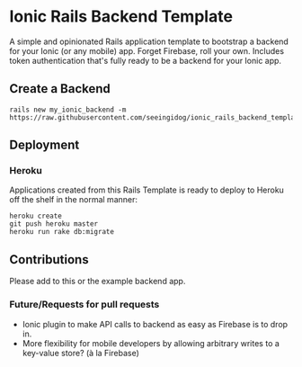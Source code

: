 # Ionic Rails Backend Template

A simple and opinionated Rails application template to bootstrap a backend for your Ionic (or any mobile) app. Forget Firebase, roll your own. Includes token authentication that's fully ready to be a backend for your Ionic app.


## Create a Backend

```
rails new my_ionic_backend -m https://raw.githubusercontent.com/seeingidog/ionic_rails_backend_template/master/template.rb
```


## Deployment

### Heroku

Applications created from this Rails Template is ready to deploy to Heroku off the shelf in the normal manner:

```
heroku create
git push heroku master
heroku run rake db:migrate
```





## Contributions
Please add to this or the example backend app.



### Future/Requests for pull requests
* Ionic plugin to make API calls to backend as easy as Firebase is to drop in.
* More flexibility for mobile developers by allowing arbitrary writes to a key-value store? (à la Firebase)



